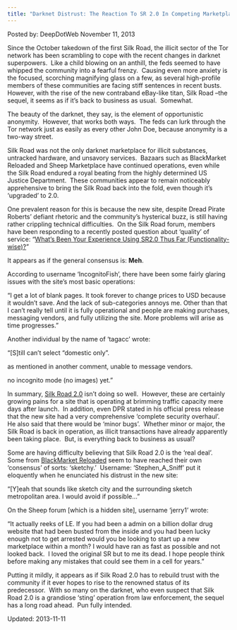 ```yaml
---
title: "Darknet Distrust: The Reaction To SR 2.0 In Competing Marketplaces?"
---
```

<span>Posted by: DeepDotWeb </span>
<span>November 11, 2013</span>


<p>Since the October takedown of the first Silk Road, the illicit sector of the Tor network has been scrambling to cope with the recent changes in darknet superpowers.  Like a child blowing on an anthill, the feds seemed to have whipped the community into a fearful frenzy.  Causing even more anxiety is the focused, scorching magnifying glass on a few, as several high-profile members of these communities are facing stiff sentences in recent busts.  However, with the rise of the new contraband eBay-like titan, Silk Road –the sequel, it seems as if it’s back to business as usual.  Somewhat.</p>
<p>The beauty of the darknet, they say, is the element of opportunistic anonymity.  However, that works both ways.  The feds can lurk through the Tor network just as easily as every other John Doe, because anonymity is a two-way street.</p>
<p>Silk Road was not the only darknet marketplace for illicit substances, untracked hardware, and unsavory services.  Bazaars such as BlackMarket Reloaded and Sheep Marketplace have continued operations, even while the Silk Road endured a royal beating from the highly determined US Justice Department.  These communities appear to remain noticeably apprehensive to bring the Silk Road back into the fold, even though it’s ‘upgraded’ to 2.0.</p>
<p>One prevalent reason for this is because the new site, despite Dread Pirate Roberts’ defiant rhetoric and the community’s hysterical buzz, is still having rather crippling technical difficulties.  On the Silk Road forum, members have been responding to a recently posted question about ‘quality’ of service: “<a href="http://www.reddit.com/r/SilkRoad/comments/1qaiwo/whats_been_your_experience_using_sr20_thus/">What&#8217;s Been Your Experience Using SR2.0 Thus Far (Functionality-wise)?</a>”</p>
<p>It appears as if the general consensus is: <strong>Meh</strong>.</p>
<p>According to username ‘IncognitoFish’, there have been some fairly glaring issues with the site’s most basic operations:</p>
<p>“I get a lot of blank pages. It took forever to change prices to USD because it wouldn&#8217;t save. And the lack of sub-categories annoys me. Other than that I can&#8217;t really tell until it is fully operational and people are making purchases, messaging vendors, and fully utilizing the site. More problems will arise as time progresses.”</p>
<p>Another individual by the name of ‘tagacc’ wrote:</p>
<p>“[S]till can&#8217;t select &#8220;domestic only&#8221;.</p>
<p>as mentioned in another comment, unable to message vendors.</p>
<p>no incognito mode (no images) yet.”</p>
<p>In summary, <a href="https://gir.pub/deepdotweb/2013/11/06/silk-road-2-0-is-now-officially-open/">Silk Road 2.0</a> isn’t doing so well.  However, these are certainly growing pains for a site that is operating at brimming traffic capacity mere days after launch.  In addition, even DPR stated in his official press release that the new site had a very comprehensive ‘complete security overhaul’.   He also said that there would be ‘minor bugs’.  Whether minor or major, the Silk Road is back in operation, as illicit transactions have already apparently been taking place.  But, is everything back to business as usual?</p>
<p>Some are having difficulty believing that Silk Road 2.0 is the ‘real deal’.  Some from <a href="https://fec33nz6mhzd54zj.onion.to/viewtopic.php?id=11885">BlackMarket Reloaded</a> seem to have reached their own ‘consensus’ of sorts: ‘sketchy.’  Username: ‘Stephen_A_Sniff’ put it eloquently when he enunciated his distrust in the new site:</p>
<p>“[Y]eah that sounds like sketch city and the surrounding sketch metropolitan area. I would avoid if possible…”</p>
<p>On the Sheep forum [which is a hidden site], username ‘jerry1’ wrote:</p>
<p>“It actually reeks of LE. If you had been a admin on a billion dollar drug website that had been busted from the inside and you had been lucky enough not to get arrested would you be looking to start up a new marketplace within a month? I would have ran as fast as possible and not looked back.  I loved the original SR but to me its dead. I hope people think before making any mistakes that could see them in a cell for years.”</p>
<p>Putting it mildly, it appears as if Silk Road 2.0 has to rebuild trust with the community if it ever hopes to rise to the renowned status of its predecessor.  With so many on the darknet, who even suspect that Silk Road 2.0 is a grandiose ‘sting’ operation from law enforcement, the sequel has a long road ahead.  Pun fully intended.</p>
</div>

Updated: 2013-11-11